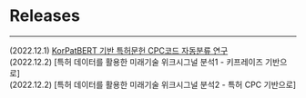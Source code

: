 # Releases 

---


(2022.12.1) [KorPatBERT 기반 특허문헌 CPC코드 자동분류 연구](
https://github.com/kipi-ai/IP-RnD/tree/main/KorPatBERT%20%EA%B8%B0%EB%B0%98%20%ED%8A%B9%ED%97%88%EB%AC%B8%ED%97%8C%20CPC%EC%BD%94%EB%93%9C%20%EC%9E%90%EB%8F%99%EB%B6%84%EB%A5%98%20%EC%97%B0%EA%B5%AC)
<br>
(2022.12.2) [특허 데이터를 활용한 미래기술 위크시그널 분석1 - 키프레이즈 기반으로]
<br>
(2022.12.2) [특허 데이터를 활용한 미래기술 위크시그널 분석2 - 특허 CPC 기반으로]
